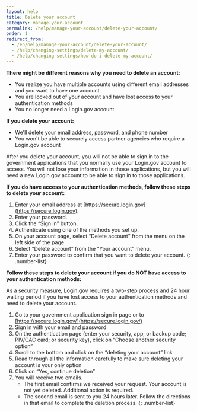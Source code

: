 ```yaml
---
layout: help
title: Delete your account
category: manage-your-account
permalink: /help/manage-your-account/delete-your-account/
order: 1
redirect_from:
  - /en/help/manage-your-account/delete-your-account/
  - /help/changing-settings/delete-my-account/
  - /help/changing-settings/how-do-i-delete-my-account/
---
```


 __There might be different reasons why you need to delete an account:__

* You realize you have multiple accounts using different email addresses and you want to have one account
* You are locked out of your account and have lost access to your authentication methods
* You no longer need a Login.gov account

__If you delete your account:__
* We'll delete your email address, password, and phone number
* You won't be able to securely access partner agencies who require a Login.gov account

After you delete your account, you will not be able to sign in to the government applications that you normally use your Login.gov account to access. You will not lose your information in those applications, but you will need a new Login.gov account to be able to sign in to those applications.

__If you do have access to your authentication methods, follow these steps to delete your account:__

1. Enter your email address at [https://secure.login.gov](https://secure.login.gov).
1. Enter your password.
1. Click the “Sign in” button.
1. Authenticate using one of the methods you set up.
1. On your account page, select “Delete account” from the menu on the left side of the page
1. Select “Delete account” from the “Your account” menu.
1. Enter your password to confirm that you want to delete your account.
{: .number-list}

__Follow these steps to delete your account if you do NOT have access to your authentication methods:__

As a security measure, Login.gov requires a two-step process and 24 hour waiting period if you have lost access to your authentication methods and need to delete your account.

1. Go to your government application sign in page or to [https://secure.login.gov/](https://secure.login.gov/)
1. Sign in with your email and password
1. On the authentication page (enter your security, app, or backup code; PIV/CAC card; or security key), click on “Choose another security option”
1. Scroll to the bottom and click on the “deleting your account” link
1. Read through all the information carefully to make sure deleting your account is your only option
1. Click on “Yes, continue deletion”
1. You will receive two emails.
    * The first email confirms we received your request. Your account is not yet deleted. Additional action is required.
    * The second email is sent to you 24 hours later. Follow the directions in that email to complete the deletion process.
{: .number-list}
